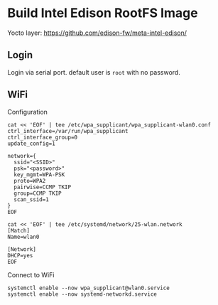 # Build Intel Edison RootFS Image

Yocto layer: https://github.com/edison-fw/meta-intel-edison/

## Login

Login via serial port. default user is `root` with no password.

## WiFi

Configuration

``` shell
cat << 'EOF' | tee /etc/wpa_supplicant/wpa_supplicant-wlan0.conf
ctrl_interface=/var/run/wpa_supplicant
ctrl_interface_group=0
update_config=1

network={
  ssid="<SSID>"
  psk="<password>"
  key_mgmt=WPA-PSK
  proto=WPA2
  pairwise=CCMP TKIP
  group=CCMP TKIP
  scan_ssid=1
}
EOF
```

``` shell
cat << 'EOF' | tee /etc/systemd/network/25-wlan.network
[Match]
Name=wlan0

[Network]
DHCP=yes
EOF
```

Connect to WiFi

``` shell
systemctl enable --now wpa_supplicant@wlan0.service
systemctl enable --now systemd-networkd.service
```
